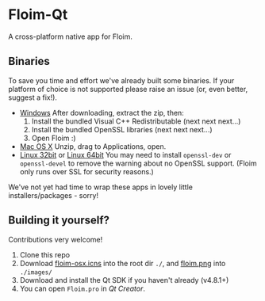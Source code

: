 Floim-Qt
======

A cross-platform native app for Floim.

Binaries
--------

To save you time and effort we've already built some binaries. If your
platform of choice is not supported please raise an issue (or, even
better, suggest a fix!).

 - [Windows][Binary/Windows]
   After downloading, extract the zip, then:
   1. Install the bundled Visual C++ Redistributable (next next next...)
   2. Install the bundled OpenSSL libraries (next next next...)
   3. Open Floim :)
 - [Mac OS X][Binary/OSX]
   Unzip, drag to Applications, open.
 - [Linux 32bit][Binary/Linux32] or [Linux 64bit][Binary/Linux64]
   You may need to install `openssl-dev` or `openssl-devel` to remove
the warning about no OpenSSL support. (Floim only runs over SSL for
security reasons.)

We've not yet had time to wrap these apps in lovely little
installers/packages - sorry!

Building it yourself?
---------------------

Contributions very welcome!

 1. Clone this repo
 2. Download [floim-osx.icns][floim-osx.icns] into the root dir `./`, and [floim.png][floim.png] into `./images/`
 3. Download and install the Qt SDK if you haven't already (v4.8.1+)
 4. You can open `Floim.pro` in *Qt Creator*.

[Binary/Linux32]: http://s.floim.com/Floim-Qt-Ubuntu-32bit.tgz
[Binary/Linux64]: http://s.floim.com/Floim-Qt-Ubuntu-64bit.tgz
[Binary/Windows]: http://s.floim.com/Floim-Qt-Win32.zip
[Binary/OSX]: http://s.floim.com/Floim-Qt-OSX.zip
[floim.png]: http://s.floim.com/floim.png
[floim-osx.icns]: http://s.floim.com/floim-osx.icns
